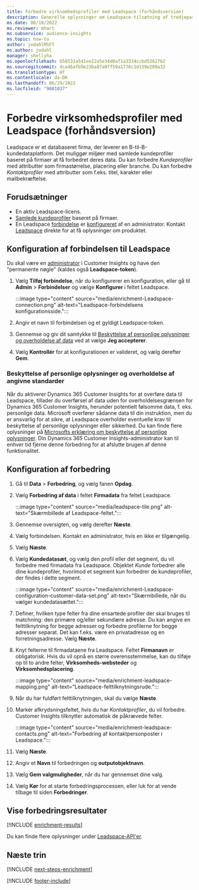 ```yaml
---
title: Forbedre virksomhedsprofiler med Leadspace (forhåndsversion)
description: Generelle oplysninger om Leadspace-tilsætning af tredjepart.
ms.date: 06/10/2022
ms.reviewer: mhart
ms.subservice: audience-insights
ms.topic: how-to
author: jodahlMSFT
ms.author: jodahl
manager: shellyha
ms.openlocfilehash: b58532a541ee22a5e34d0af1a3334ccbd53627b2
ms.sourcegitcommit: dca46afb9e23ba87a0ff59a1776c1d139e209a32
ms.translationtype: HT
ms.contentlocale: da-DK
ms.lasthandoff: 06/29/2022
ms.locfileid: "9081037"
---
```

# <a name="enrich-company-profiles-with-leadspace-preview"></a>Forbedre virksomhedsprofiler med Leadspace (forhåndsversion)

Leadspace er et databaseret firma, der leverer en B-til-B-kundedataplatform. Det muliggør miljøer med samlede kundeprofiler baseret på firmaer at få forbedret deres data. Du kan forbedre *Kundeprofiler* med attributter som firmastørrelse, placering eller branche. Du kan forbedre *Kontaktprofiler* med attributter som f.eks. titel, karakter eller mailbekræftelse.

## <a name="prerequisites"></a>Forudsætninger

- En aktiv Leadspace-licens.
- [Samlede kundeprofiler](customer-profiles.md) baseret på firmaer.
- En Leadspace [forbindelse](connections.md) er [konfigureret](#configure-the-connection-for-leadspace) af en administrator. Kontakt [Leadspace](https://www.leadspace.com/leadspace-microsoft-dynamics-365/) direkte for at få oplysninger om produktet.

## <a name="configure-the-connection-for-leadspace"></a>Konfiguration af forbindelsen til Leadspace

Du skal være en [administrator](permissions.md#admin) i Customer Insights og have den "permanente nøgle" (kaldes også **Leadspace-token**).

1. Vælg **Tilføj forbindelse**, når du konfigurerer en konfiguration, eller gå til **Admin** > **Forbindelser** og vælge **Konfigurer** i feltet Leadspace.

   :::image type="content" source="media/enrichment-Leadspace-connection.png" alt-text="Leadspace-forbindelsens konfigurationsside.":::

1. Angiv et navn til forbindelsen og et gyldigt Leadspace-token.

1. Gennemse og giv dit samtykke til [Beskyttelse af personlige oplysninger og overholdelse af data](#data-privacy-and-compliance) ved at vælge **Jeg accepterer**.

1. Vælg **Kontrollér** for at konfigurationen er valideret, og vælg derefter **Gem**.

### <a name="data-privacy-and-compliance"></a>Beskyttelse af personlige oplysninger og overholdelse af angivne standarder

Når du aktiverer Dynamics 365 Customer Insights for at overføre data til Leadspace, tillader du overførsel af data uden for overholdelsesgrænsen for Dynamics 365 Customer Insights, herunder potentielt følsomme data, f. eks. personlige data. Microsoft overfører sådanne data til din instruktion, men du er ansvarlig for at sikre, at Leadspace overholder eventuelle krav til beskyttelse af personlige oplysninger eller sikkerhed. Du kan finde flere oplysninger på [Microsofts erklæring om beskyttelse af personlige oplysninger](https://go.microsoft.com/fwlink/?linkid=396732).
Din Dynamics 365 Customer Insights-administrator kan til enhver tid fjerne denne forbedring for at afslutte brugen af denne funktionalitet.

## <a name="configure-the-enrichment"></a>Konfiguration af forbedring

1. Gå til **Data** > **Forbedring**, og vælg fanen **Opdag**.

1. Vælg **Forbedring af data** i feltet **Firmadata** fra feltet Leadspace.

   :::image type="content" source="media/leadspace-tile.png" alt-text="Skærmbillede af Leadspace-feltet.":::

1. Gennemse oversigten, og vælg derefter **Næste**.

1. Vælg forbindelsen. Kontakt en administrator, hvis en ikke er tilgængelig.

1. Vælg **Næste**.

1. Vælg **Kundedatasæt**, og vælg den profil eller det segment, du vil forbedre med firmadata fra Leadspace. Objektet *Kunde* forbedrer alle dine kundeprofiler, hvorimod et segment kun forbedrer de kundeprofiler, der findes i dette segment.

    :::image type="content" source="media/enrichment-Leadspace-configuration-customer-data-set.png" alt-text="Skærmbillede, når du vælger kundedatasættet.":::

1. Definer, hvilken type felter fra dine ensartede profiler der skal bruges til matchning: den primære og/eller sekundære adresse. Du kan angive en felttilknytning for begge adresser og forbedre profilerne for begge adresser separat. Det kan f.eks. være en privatadresse og en forretningsadresse. Vælg **Næste**.

1. Knyt felterne til firmadataene fra Leadspace. Feltet **Firmanavn** er obligatorisk. Hvis du vil opnå en større overensstemmelse, kan du tilføje op til to andre felter, **Virksomheds-websteder** og **Virksomhedsplacering**.

   :::image type="content" source="media/enrichment-leadspace-mapping.png" alt-text="Leadspace-felttilknytningsrude.":::

1. Når du har fuldført felttilknytningen, skal du vælge **Næste**.

1. Markér afkrydsningsfeltet, hvis du har *Kontaktprofiler*, du vil forbedre. Customer Insights tilknytter automatisk de påkrævede felter.

   :::image type="content" source="media/enrichment-leadspace-contacts.png" alt-text="Forbedring af kontaktpersonposter i Leadspace.":::

1. Vælg **Næste**.

1. Angiv et **Navn** til forbedringen og **outputobjektnavn**.

1. Vælg **Gem valgmuligheder**, når du har gennemset dine valg.

1. Vælg **Kør** for at starte forbedringsprocessen, eller luk for at vende tilbage til siden **Forbedringer**.

## <a name="view-enrichment-results"></a>Vise forbedringsresultater

[!INCLUDE [enrichment-results](includes/enrichment-results.md)]

Du kan finde flere oplysninger under [Leadspace-API'er](https://support.leadspace.com/hc/en-us/sections/201997649-API).

## <a name="next-steps"></a>Næste trin

[!INCLUDE [next-steps-enrichment](includes/next-steps-enrichment.md)]

[!INCLUDE [footer-include](includes/footer-banner.md)]
